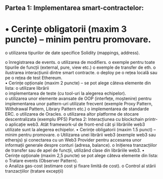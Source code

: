 ## Partea 1: Implementarea smart-contractelor: 

# • Cerințe obligatorii (maxim 3 puncte) – minim pentru promovare. 

o utilizarea tipurilor de date specifice Solidity (mappings, address). 

o înregistrarea de events. 
o utilizarea de modifiers. 
o exemple pentru toate tipurile de funcții (external, pure, view etc.) 
o exemple de transfer de eth. 
o ilustrarea interacțiunii dintre smart contracte. 
o deploy pe o rețea locală sau pe o rețea de test Ethereum.  
• Cerințe opționale (maxim 2 puncte) – se pot alege câteva elemente din lista: 
o utilizare librării  
o implementarea de teste (cu tool-uri la alegerea echipelor).  
o utilizarea unor elemente avansate de OOP (interfețe, moștenire) pentru 
implementarea unor pattern-uri utilizate frecvent (exemple Proxy Pattern, 
Withdrawal Pattern, Library Pattern etc.) 
o implementarea de standarde ERC. 
o utilizarea de Oracles. 
o utilizarea altor platforme de stocare descentralizata (exemplu IPFS) 
Partea 2: Interacțiunea cu blockchain printr-o aplicație web3. Atât framework-ul de 
front-end cât și librăriile web3 utilizate sunt la alegerea echipelor. 
• Cerințe obligatorii (maxim 1.5 punct) – minim pentru promovare. 
o Utilizarea unei librării web3 (exemple web3 sau ethersjs) și conectarea cu un 
Web3 Provider pentru accesarea unor informații generale despre conturi 
(adresa, balance). 
o Inițierea tranzacțiilor de transfer sau de apel de funcții, utilizând clase din 
librăriile web3. 
• Cerințe opționale (maxim 2,5 puncte) se pot alege câteva elemente din lista: 
o Tratare events (Observer Pattern).  
o Analiza gas-cost (estimare cost și fixare limită de cost). 
o Control al stării tranzacțiilor (tratare excepții)
